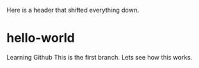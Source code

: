 Here is a header that shifted everything down.
# hello-world
Learning Github
This is the first branch. Lets see how this works.
